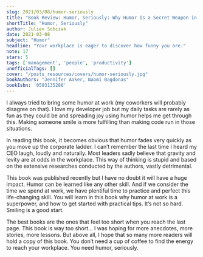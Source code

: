 ```yaml
---
slug: 2021/03/08/humor-seriously
title: "Book Review: Humor, Seriously: Why Humor Is a Secret Weapon in Business and Life"
shortTitle: "Humor, Seriously"
author: Julien Sobczak
date: 2021-03-08
subject: "Humor"
headline: "Your workplace is eager to discover how funny you are."
note: 17
stars: 5
tags: ['management', 'people', 'productivity']
unofficialTags: []
cover: "/posts_resources/covers/humor-seriously.jpg"
bookAuthors: "Jennifer Aaker, Naomi Bagdonas"
bookIsbn: '0593135288'
---
```



I always tried to bring some humor at work (my coworkers will probably disagree on that). I love my developer job but my daily tasks are rarely as fun as they could be and spreading joy using humor helps me get through this. Making someone smile is more fulfilling than making code run in those situations.

In reading this book, it becomes obvious that humor fades very quickly as you move up the corporate ladder. I can’t remember the last time I heard my CEO laugh, loudly and naturally. Most leaders sadly believe that gravity and levity are at odds in the workplace. This way of thinking is stupid and based on the extensive researches conducted by the authors, vastly detrimental.

This book was published recently but I have no doubt it will have a huge impact. Humor can be learned like any other skill. And if we consider the time we spend at work, we have plentiful time to practice and perfect this life-changing skill. You will learn in this book why humor at work is a superpower, and how to get started with practical tips. It’s not so hard. Smiling is a good start.

The best books are the ones that feel too short when you reach the last page. This book is way too short... I was hoping for more anecdotes, more stories, more lessons. But above all, I hope that so many more readers will hold a copy of this book. You don’t need a cup of coffee to find the energy to reach your workplace. You need humor, seriously.

